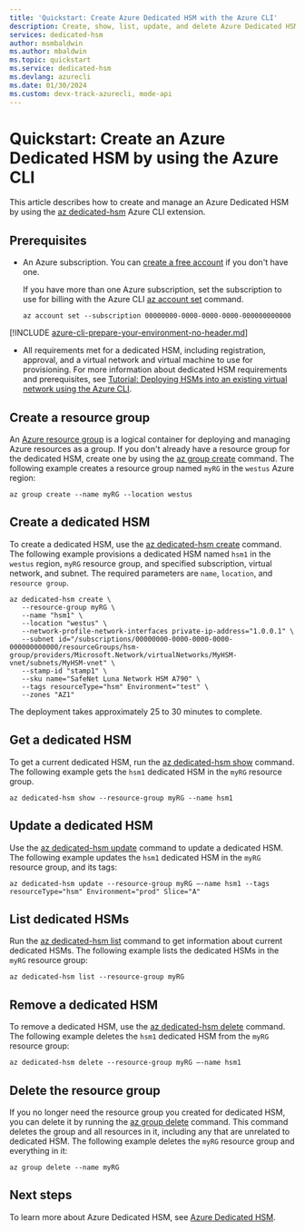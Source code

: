 ```yaml
---
title: 'Quickstart: Create Azure Dedicated HSM with the Azure CLI'
description: Create, show, list, update, and delete Azure Dedicated HSMs by using the Azure CLI.
services: dedicated-hsm
author: msmbaldwin
ms.author: mbaldwin
ms.topic: quickstart
ms.service: dedicated-hsm
ms.devlang: azurecli
ms.date: 01/30/2024
ms.custom: devx-track-azurecli, mode-api
---
```


# Quickstart: Create an Azure Dedicated HSM by using the Azure CLI

This article describes how to create and manage an Azure Dedicated HSM by using the [az dedicated-hsm](/cli/azure/dedicated-hsm) Azure CLI extension.

## Prerequisites

- An Azure subscription. You can [create a free account](https://azure.microsoft.com/free/) if you don't have one.
  
  If you have more than one Azure subscription, set the subscription to use for billing with the Azure CLI [az account set](/cli/azure/account#az-account-set) command.
  
  ```azurecli-interactive
  az account set --subscription 00000000-0000-0000-0000-000000000000
  ```
[!INCLUDE [azure-cli-prepare-your-environment-no-header.md](~/articles/reusable-content/azure-cli/azure-cli-prepare-your-environment-no-header.md)]  
  
- All requirements met for a dedicated HSM, including registration, approval, and a virtual network and virtual machine to use for provisioning. For more information about dedicated HSM requirements and prerequisites, see [Tutorial: Deploying HSMs into an existing virtual network using the Azure CLI](tutorial-deploy-hsm-cli.md).
  

## Create a resource group

An [Azure resource group](../azure-resource-manager/management/overview.md) is a logical container for deploying and managing Azure resources as a group. If you don't already have a resource group for the dedicated HSM, create one by using the [az group create](/cli/azure/group#az-group-create) command. The following example creates a resource group named `myRG` in the `westus` Azure region:

```azurecli-interactive
az group create --name myRG --location westus
```

## Create a dedicated HSM

To create a dedicated HSM, use the [az dedicated-hsm create](/cli/azure/dedicated-hsm#az-dedicated-hsm-create) command. The following example provisions a dedicated HSM named `hsm1` in the `westus` region, `myRG` resource group, and specified subscription, virtual network, and subnet. The required parameters are `name`, `location`, and `resource group`.

```azurecli-interactive
az dedicated-hsm create \
   --resource-group myRG \
   --name "hsm1" \
   --location "westus" \
   --network-profile-network-interfaces private-ip-address="1.0.0.1" \
   --subnet id="/subscriptions/00000000-0000-0000-0000-000000000000/resourceGroups/hsm-group/providers/Microsoft.Network/virtualNetworks/MyHSM-vnet/subnets/MyHSM-vnet" \
   --stamp-id "stamp1" \
   --sku name="SafeNet Luna Network HSM A790" \
   --tags resourceType="hsm" Environment="test" \
   --zones "AZ1"
```

The deployment takes approximately 25 to 30 minutes to complete.

## Get a dedicated HSM

To get a current dedicated HSM, run the [az dedicated-hsm show](/cli/azure/dedicated-hsm#az-dedicated-hsm-show) command. The following example gets the `hsm1` dedicated HSM in the `myRG` resource group.

```azurecli-interactive
az dedicated-hsm show --resource-group myRG --name hsm1
```

## Update a dedicated HSM

Use the [az dedicated-hsm update](/cli/azure/dedicated-hsm#az-dedicated-hsm-update) command to update a dedicated HSM. The following example updates the `hsm1` dedicated HSM in the `myRG` resource group, and its tags:

```azurecli-interactive
az dedicated-hsm update --resource-group myRG –-name hsm1 --tags resourceType="hsm" Environment="prod" Slice="A"
```

## List dedicated HSMs

Run the [az dedicated-hsm list](/cli/azure/dedicated-hsm#az-dedicated-hsm-list) command to get information about current dedicated HSMs. The following example lists the dedicated HSMs in the `myRG` resource group:

```azurecli-interactive
az dedicated-hsm list --resource-group myRG
```

## Remove a dedicated HSM

To remove a dedicated HSM, use the [az dedicated-hsm delete](/cli/azure/dedicated-hsm#az-dedicated-hsm-delete) command. The following example deletes the `hsm1` dedicated HSM from the `myRG` resource group:

```azurecli-interactive
az dedicated-hsm delete --resource-group myRG –-name hsm1
```

## Delete the resource group

If you no longer need the resource group you created for dedicated HSM, you can delete it by running the [az group delete](/cli/azure/group#az-group-delete) command. This command deletes the group and all resources in it, including any that are unrelated to dedicated HSM. The following example deletes the `myRG` resource group and everything in it:

```azurecli-interactive
az group delete --name myRG
```

## Next steps

To learn more about Azure Dedicated HSM, see [Azure Dedicated HSM](overview.md).
